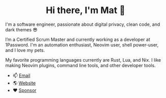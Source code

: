 <div align="center">

# Hi there, I'm Mat 👋

</div>

I'm a software engineer, passionate about digital privacy, clean code, and dark themes 😎

I’m a Certified Scrum Master and currently working as a developer at 1Password. I'm an automation enthusiast, Neovim user, shell power-user, and I love my pets.

My favorite programming languages currently are Rust, Lua, and Nix. I like making Neovim plugins, command line tools, and other developer tools.

- 📫 [Email](mailto:mat@mjones.network)
- 🌎 [Website](https://mjones.network)
- ❤️ [Sponsor](https://github.com/sponsors/mrjones2014)
